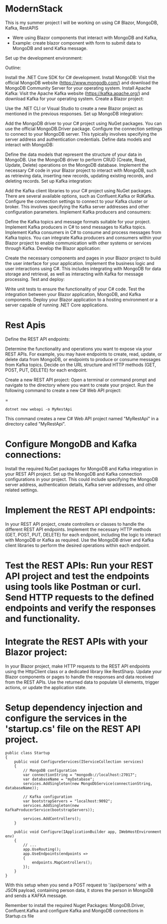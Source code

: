 # ModernStack
This is my summer project I will be working on using C# Blazor, MongoDB, Kafka, RestAPIS
- Were using Blazor components that interact with MongoDB and Kafka, 
- Example: create blazor component with form to submit data to MongoDB and send Kafka message.

Set up the development environment:

Outline: 

Install the .NET Core SDK for C# development.
Install MongoDB: Visit the official MongoDB website (https://www.mongodb.com/) and download the MongoDB Community Server for your operating system.
Install Apache Kafka: Visit the Apache Kafka website (https://kafka.apache.org/) and download Kafka for your operating system.
Create a Blazor project:

Use the .NET CLI or Visual Studio to create a new Blazor project as mentioned in the previous responses.
Set up MongoDB integration:

Add the MongoDB driver to your C# project using NuGet packages. You can use the official MongoDB.Driver package.
Configure the connection settings to connect to your MongoDB server. This typically involves specifying the server address and authentication credentials.
Define data models and interact with MongoDB:

Define the data models that represent the structure of your data in MongoDB.
Use the MongoDB driver to perform CRUD (Create, Read, Update, Delete) operations on the MongoDB database.
Implement the necessary C# code in your Blazor project to interact with MongoDB, such as retrieving data, inserting new records, updating existing records, and deleting records.
Set up Kafka integration:

Add the Kafka client libraries to your C# project using NuGet packages. There are several available options, such as Confluent.Kafka or RdKafka.
Configure the connection settings to connect to your Kafka cluster or broker. This involves specifying the Kafka server addresses and other configuration parameters.
Implement Kafka producers and consumers:

Define the Kafka topics and message formats suitable for your project.
Implement Kafka producers in C# to send messages to Kafka topics.
Implement Kafka consumers in C# to consume and process messages from Kafka topics.
You can integrate Kafka producers and consumers within your Blazor project to enable communication with other systems or services through Kafka.
Develop the Blazor application:

Create the necessary components and pages in your Blazor project to build the user interface for your application.
Implement the business logic and user interactions using C#. This includes integrating with MongoDB for data storage and retrieval, as well as interacting with Kafka for message processing.
Test and deploy:

Write unit tests to ensure the functionality of your C# code.
Test the integration between your Blazor application, MongoDB, and Kafka components.
Deploy your Blazor application to a hosting environment or a server capable of running .NET Core applications.

# Rest Apis
Define the REST API endpoints:

Determine the functionality and operations you want to expose via your REST APIs. For example, you may have endpoints to create, read, update, or delete data from MongoDB, or endpoints to produce or consume messages from Kafka topics. Decide on the URL structure and HTTP methods (GET, POST, PUT, DELETE) for each endpoint.

Create a new REST API project: 
Open a terminal or command prompt and navigate to the directory where you want to create your project.
Run the following command to create a new C# Web API project:

=
```
dotnet new webapi -o MyRestApi
```
This command creates a new C# Web API project named "MyRestApi" in a directory called "MyRestApi".


# Configure MongoDB and Kafka connections:
Install the required NuGet packages for MongoDB and Kafka integration in your REST API project.
Set up the MongoDB and Kafka connection configurations in your project. This could include specifying the MongoDB server address, authentication details, Kafka server addresses, and other related settings.

# Implement the REST API endpoints:
In your REST API project, create controllers or classes to handle the different REST API endpoints.
Implement the necessary HTTP methods (GET, POST, PUT, DELETE) for each endpoint, including the logic to interact with MongoDB or Kafka as required.
Use the MongoDB driver and Kafka client libraries to perform the desired operations within each endpoint.

# Test the REST APIs: Run your REST API project and test the endpoints using tools like Postman or curl. Send HTTP requests to the defined endpoints and verify the responses and functionality.

# Integrate the REST APIs with your Blazor project: 
In your Blazor project, make HTTP requests to the REST API endpoints using the HttpClient class or a dedicated library like RestSharp.
Update your Blazor components or pages to handle the responses and data received from the REST APIs.
Use the returned data to populate UI elements, trigger actions, or update the application state.

# Setup dependency injection and configure the services in the 'startup.cs' file on the REST API project.
```
public class Startup
{
    public void ConfigureServices(IServiceCollection services)
    {
        // MongoDB configuration
        var connectionString = "mongodb://localhost:27017";
        var databaseName = "myDatabase";
        services.AddSingleton(new MongoDbService(connectionString, databaseName));

        // Kafka configuration
        var bootstrapServers = "localhost:9092";
        services.AddSingleton(new KafkaProducerService(bootstrapServers));

        services.AddControllers();
    }

    public void Configure(IApplicationBuilder app, IWebHostEnvironment env)
    {
        // ...
        app.UseRouting();
        app.UseEndpoints(endpoints =>
        {
            endpoints.MapControllers();
        });
    }
}

```

With this setup when you send a POST request to '/api/persons' with a JSON payload, containing person data, it stores the person in MongoDB and sends a KAFKA message.

Remember to install the required Nuget Packages: MongoDB.Driver, Confluent.Kafka and configure Kafka and MongoDB connections in Startup.cs file
